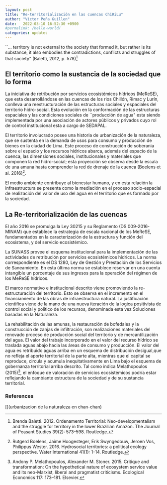 ```yaml
---
layout: post
title: "Re-territorialización en las cuencas ChiRiLu"
author: "Victor Peña Guillen"
date:   2022-03-10 16:52:30 +0900
#permalink: /hello-world/
categories: updates
---
```


``... territory is not external to the society that formed it, but rather is its substance, it also embodies the contradictions, conflicts and struggles of that society" (Baletti, 2012, p. 578)[^1]

## El territorio como la sustancia de la sociedad que lo forma

La iniciativa de retribución por servicios ecosistémicos hídricos (MeReSE), que esta desarrollándose en las cuencas de los rios Chillón, Rimac y Lurín, conlleva una reestructuración de las estructuras sociales y espaciales del territorio hidro-social. Esta evolución en la conformación de las estructuras espaciales y las condiciones sociales de ``producción de agua" esta siendo implementada por una asociación de actores públicos y privados cuyo rol de control institucional esta a cargo de SEDAPAL.

El territorio involucrado posee una historia de urbanización de la naturaleza, que se sustenta en la demanda de usos para consumo y producción de bienes en la ciudad de Lima. Este proceso de construcción de soberania sobre el espacio y los recursos hídricos abarca, además del espacio de la cuenca, las dimensiones sociales, institucionales y materiales que componen la red hidro-social; esta proyección se observa desde la escala de una amuna hasta comprender la red de drenaje de la cuenca (Boelens et al. 2016)[^2].

El medio ambiente contribuye al bienestar humano, y en esta relación la infraestructura se presenta como la mediación en el proceso socio-espacial de realización del valor de uso del agua en el territorio que es formado por la sociedad.

## La Re-territorialización de las cuencas

El año 2016 se promulga la Ley 30215 y su Reglamento (DS 009-2016-MINAM) que establece la estrategia de escala nacional de los MeReSE, fundamentados en la caracterización de la estructura y función del ecosistema, y del servicio ecosistémico.

La SUNASS provee el esquema institucional para la implementación de las actividades de retribución por servicios ecosistémicos hídricos. La norma correspondiente es el DS 1280, Ley de Gestión y Prestación de los Servicios de Saneamiento. En esta última norma se establece reservar en una cuenta intangible un porcentaje de sus ingresos para la operación del régimen de los MeReSE hídricos.

El marco normativo e institucional descrito viene promoviendo la re-estructuración del territorio. Esto se observa en el incremento en el financiamiento de las obras de infraestructura natural. La justificación cientifica viene de la mano de una nueva iteración de la logica positivista de control social y político de los recursos, denominada esta vez Soluciones basadas en la Naturaleza.

La rehabilitación de las amunas, la restauración de bofedales y la construcción de zanjas de infiltración, son realizaciones materiales del renovado proceso de producción social del territorio y de mercantilización del agua. El valor del trabajo incorporado en el valor del recurso hídrico se traslada aguas abajo hacia las áreas de consumo y producción. El valor del agua es retribuido aguas arriba en un esquema de distribución desigual,que no refleja el aporte territorial de la parte alta, mientras que el capital se reproduce, circula y acumula inequitativamente en Lima bajo el esquema de gobernanza territorial arriba descrito.
Tal como indica Melathopoulos (2015)[^3], el enfoque de valoración de servicios ecosistémicos podría estar reflejando la cambiante estructura de la sociedad y de su sustancia territorial.

### References

[^1]: Brenda Baletti. 2012. Ordenamento Territorial: Neo-developmentalism and the struggle for territory in the lower Brazilian Amazon. The Journal of Peasant Studies 39(2): 573–598. Routledge.

[^2]: Rutgerd Boelens, Jaime Hoogesteger, Erik Swyngedouw, Jeroen Vos, Philippus Wester. 2016. Hydrosocial territories: a political ecology perspective. Water International 41(1): 1–14. Routledge.

[^3]: Andony P. Melathopoulos, Alexander M. Stoner. 2015. Critique and transformation: On the hypothetical nature of ecosystem service value and its neo-Marxist, liberal and pragmatist criticisms. Ecological Economics 117: 173–181. Elsevier.

[](urbanizacion de la naturaleza en chan-chan)
